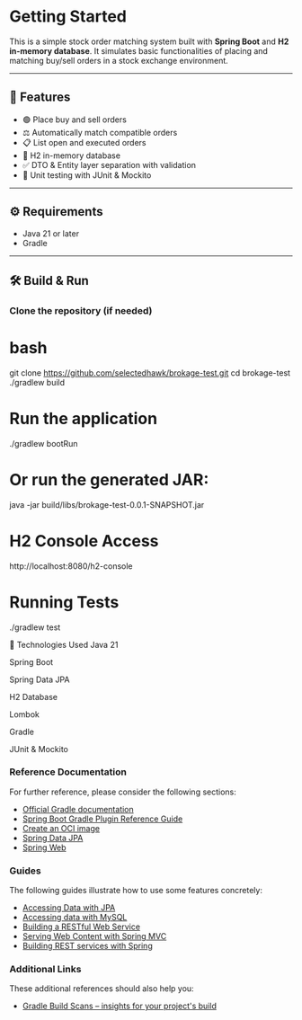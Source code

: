 # Getting Started

This is a simple stock order matching system built with **Spring Boot** and **H2 in-memory database**. It simulates basic functionalities of placing and matching buy/sell orders in a stock exchange environment.

---

## 🚀 Features

- 🟢 Place buy and sell orders
- ⚖️ Automatically match compatible orders
- 📋 List open and executed orders
- 💾 H2 in-memory database
- ✅ DTO & Entity layer separation with validation
- 🧪 Unit testing with JUnit & Mockito

---

## ⚙️ Requirements

- Java 21 or later
- Gradle

---

## 🛠️ Build & Run

### Clone the repository (if needed)

# bash
git clone https://github.com/selectedhawk/brokage-test.git
cd brokage-test
./gradlew build
# Run the application
./gradlew bootRun
# Or run the generated JAR:
java -jar build/libs/brokage-test-0.0.1-SNAPSHOT.jar

# H2 Console Access
http://localhost:8080/h2-console

# Running Tests
./gradlew test

🧠 Technologies Used
Java 21

Spring Boot

Spring Data JPA

H2 Database

Lombok

Gradle

JUnit & Mockito

### Reference Documentation

For further reference, please consider the following sections:

* [Official Gradle documentation](https://docs.gradle.org)
* [Spring Boot Gradle Plugin Reference Guide](https://docs.spring.io/spring-boot/3.4.5/gradle-plugin)
* [Create an OCI image](https://docs.spring.io/spring-boot/3.4.5/gradle-plugin/packaging-oci-image.html)
* [Spring Data JPA](https://docs.spring.io/spring-boot/3.4.5/reference/data/sql.html#data.sql.jpa-and-spring-data)
* [Spring Web](https://docs.spring.io/spring-boot/3.4.5/reference/web/servlet.html)

### Guides

The following guides illustrate how to use some features concretely:

* [Accessing Data with JPA](https://spring.io/guides/gs/accessing-data-jpa/)
* [Accessing data with MySQL](https://spring.io/guides/gs/accessing-data-mysql/)
* [Building a RESTful Web Service](https://spring.io/guides/gs/rest-service/)
* [Serving Web Content with Spring MVC](https://spring.io/guides/gs/serving-web-content/)
* [Building REST services with Spring](https://spring.io/guides/tutorials/rest/)

### Additional Links

These additional references should also help you:

* [Gradle Build Scans – insights for your project's build](https://scans.gradle.com#gradle)


